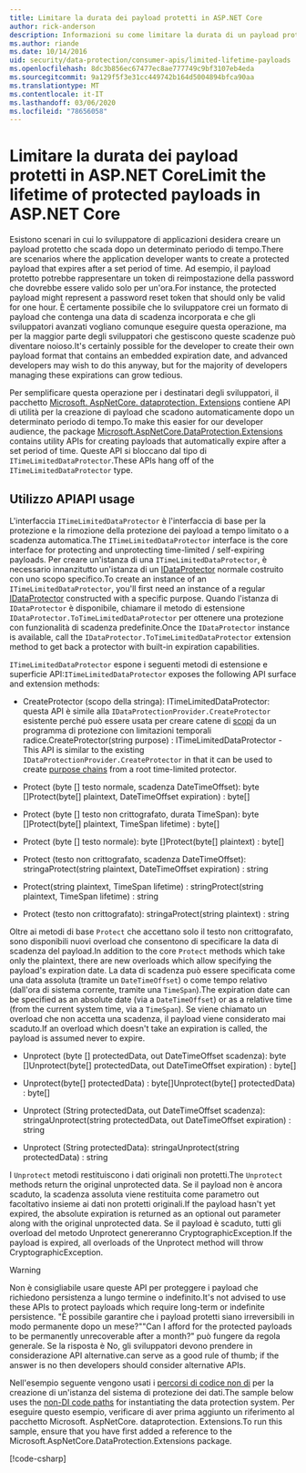 ```yaml
---
title: Limitare la durata dei payload protetti in ASP.NET Core
author: rick-anderson
description: Informazioni su come limitare la durata di un payload protetto usando le API di protezione dei dati ASP.NET Core.
ms.author: riande
ms.date: 10/14/2016
uid: security/data-protection/consumer-apis/limited-lifetime-payloads
ms.openlocfilehash: 8dc3b856ec67477ec8ae777749c9bf3107eb4eda
ms.sourcegitcommit: 9a129f5f3e31cc449742b164d5004894bfca90aa
ms.translationtype: MT
ms.contentlocale: it-IT
ms.lasthandoff: 03/06/2020
ms.locfileid: "78656058"
---
```

# <a name="limit-the-lifetime-of-protected-payloads-in-aspnet-core"></a><span data-ttu-id="abadb-103">Limitare la durata dei payload protetti in ASP.NET Core</span><span class="sxs-lookup"><span data-stu-id="abadb-103">Limit the lifetime of protected payloads in ASP.NET Core</span></span>

<span data-ttu-id="abadb-104">Esistono scenari in cui lo sviluppatore di applicazioni desidera creare un payload protetto che scada dopo un determinato periodo di tempo.</span><span class="sxs-lookup"><span data-stu-id="abadb-104">There are scenarios where the application developer wants to create a protected payload that expires after a set period of time.</span></span> <span data-ttu-id="abadb-105">Ad esempio, il payload protetto potrebbe rappresentare un token di reimpostazione della password che dovrebbe essere valido solo per un'ora.</span><span class="sxs-lookup"><span data-stu-id="abadb-105">For instance, the protected payload might represent a password reset token that should only be valid for one hour.</span></span> <span data-ttu-id="abadb-106">È certamente possibile che lo sviluppatore crei un formato di payload che contenga una data di scadenza incorporata e che gli sviluppatori avanzati vogliano comunque eseguire questa operazione, ma per la maggior parte degli sviluppatori che gestiscono queste scadenze può diventare noioso.</span><span class="sxs-lookup"><span data-stu-id="abadb-106">It's certainly possible for the developer to create their own payload format that contains an embedded expiration date, and advanced developers may wish to do this anyway, but for the majority of developers managing these expirations can grow tedious.</span></span>

<span data-ttu-id="abadb-107">Per semplificare questa operazione per i destinatari degli sviluppatori, il pacchetto [Microsoft. AspNetCore. dataprotection. Extensions](https://www.nuget.org/packages/Microsoft.AspNetCore.DataProtection.Extensions/) contiene API di utilità per la creazione di payload che scadono automaticamente dopo un determinato periodo di tempo.</span><span class="sxs-lookup"><span data-stu-id="abadb-107">To make this easier for our developer audience, the package [Microsoft.AspNetCore.DataProtection.Extensions](https://www.nuget.org/packages/Microsoft.AspNetCore.DataProtection.Extensions/) contains utility APIs for creating payloads that automatically expire after a set period of time.</span></span> <span data-ttu-id="abadb-108">Queste API si bloccano dal tipo di `ITimeLimitedDataProtector`.</span><span class="sxs-lookup"><span data-stu-id="abadb-108">These APIs hang off of the `ITimeLimitedDataProtector` type.</span></span>

## <a name="api-usage"></a><span data-ttu-id="abadb-109">Utilizzo API</span><span class="sxs-lookup"><span data-stu-id="abadb-109">API usage</span></span>

<span data-ttu-id="abadb-110">L'interfaccia `ITimeLimitedDataProtector` è l'interfaccia di base per la protezione e la rimozione della protezione dei payload a tempo limitato o a scadenza automatica.</span><span class="sxs-lookup"><span data-stu-id="abadb-110">The `ITimeLimitedDataProtector` interface is the core interface for protecting and unprotecting time-limited / self-expiring payloads.</span></span> <span data-ttu-id="abadb-111">Per creare un'istanza di una `ITimeLimitedDataProtector`, è necessario innanzitutto un'istanza di un [IDataProtector](xref:security/data-protection/consumer-apis/overview) normale costruito con uno scopo specifico.</span><span class="sxs-lookup"><span data-stu-id="abadb-111">To create an instance of an `ITimeLimitedDataProtector`, you'll first need an instance of a regular [IDataProtector](xref:security/data-protection/consumer-apis/overview) constructed with a specific purpose.</span></span> <span data-ttu-id="abadb-112">Quando l'istanza di `IDataProtector` è disponibile, chiamare il metodo di estensione `IDataProtector.ToTimeLimitedDataProtector` per ottenere una protezione con funzionalità di scadenza predefinite.</span><span class="sxs-lookup"><span data-stu-id="abadb-112">Once the `IDataProtector` instance is available, call the `IDataProtector.ToTimeLimitedDataProtector` extension method to get back a protector with built-in expiration capabilities.</span></span>

<span data-ttu-id="abadb-113">`ITimeLimitedDataProtector` espone i seguenti metodi di estensione e superficie API:</span><span class="sxs-lookup"><span data-stu-id="abadb-113">`ITimeLimitedDataProtector` exposes the following API surface and extension methods:</span></span>

* <span data-ttu-id="abadb-114">CreateProtector (scopo della stringa): ITimeLimitedDataProtector: questa API è simile alla `IDataProtectionProvider.CreateProtector` esistente perché può essere usata per creare catene di [scopi](xref:security/data-protection/consumer-apis/purpose-strings) da un programma di protezione con limitazioni temporali radice.</span><span class="sxs-lookup"><span data-stu-id="abadb-114">CreateProtector(string purpose) : ITimeLimitedDataProtector - This API is similar to the existing `IDataProtectionProvider.CreateProtector` in that it can be used to create [purpose chains](xref:security/data-protection/consumer-apis/purpose-strings) from a root time-limited protector.</span></span>

* <span data-ttu-id="abadb-115">Protect (byte [] testo normale, scadenza DateTimeOffset): byte []</span><span class="sxs-lookup"><span data-stu-id="abadb-115">Protect(byte[] plaintext, DateTimeOffset expiration) : byte[]</span></span>

* <span data-ttu-id="abadb-116">Protect (byte [] testo non crittografato, durata TimeSpan): byte []</span><span class="sxs-lookup"><span data-stu-id="abadb-116">Protect(byte[] plaintext, TimeSpan lifetime) : byte[]</span></span>

* <span data-ttu-id="abadb-117">Protect (byte [] testo normale): byte []</span><span class="sxs-lookup"><span data-stu-id="abadb-117">Protect(byte[] plaintext) : byte[]</span></span>

* <span data-ttu-id="abadb-118">Protect (testo non crittografato, scadenza DateTimeOffset): stringa</span><span class="sxs-lookup"><span data-stu-id="abadb-118">Protect(string plaintext, DateTimeOffset expiration) : string</span></span>

* <span data-ttu-id="abadb-119">Protect(string plaintext, TimeSpan lifetime) : string</span><span class="sxs-lookup"><span data-stu-id="abadb-119">Protect(string plaintext, TimeSpan lifetime) : string</span></span>

* <span data-ttu-id="abadb-120">Protect (testo non crittografato): stringa</span><span class="sxs-lookup"><span data-stu-id="abadb-120">Protect(string plaintext) : string</span></span>

<span data-ttu-id="abadb-121">Oltre ai metodi di base `Protect` che accettano solo il testo non crittografato, sono disponibili nuovi overload che consentono di specificare la data di scadenza del payload.</span><span class="sxs-lookup"><span data-stu-id="abadb-121">In addition to the core `Protect` methods which take only the plaintext, there are new overloads which allow specifying the payload's expiration date.</span></span> <span data-ttu-id="abadb-122">La data di scadenza può essere specificata come una data assoluta (tramite un `DateTimeOffset`) o come tempo relativo (dall'ora di sistema corrente, tramite una `TimeSpan`).</span><span class="sxs-lookup"><span data-stu-id="abadb-122">The expiration date can be specified as an absolute date (via a `DateTimeOffset`) or as a relative time (from the current system time, via a `TimeSpan`).</span></span> <span data-ttu-id="abadb-123">Se viene chiamato un overload che non accetta una scadenza, il payload viene considerato mai scaduto.</span><span class="sxs-lookup"><span data-stu-id="abadb-123">If an overload which doesn't take an expiration is called, the payload is assumed never to expire.</span></span>

* <span data-ttu-id="abadb-124">Unprotect (byte [] protectedData, out DateTimeOffset scadenza): byte []</span><span class="sxs-lookup"><span data-stu-id="abadb-124">Unprotect(byte[] protectedData, out DateTimeOffset expiration) : byte[]</span></span>

* <span data-ttu-id="abadb-125">Unprotect(byte[] protectedData) : byte[]</span><span class="sxs-lookup"><span data-stu-id="abadb-125">Unprotect(byte[] protectedData) : byte[]</span></span>

* <span data-ttu-id="abadb-126">Unprotect (String protectedData, out DateTimeOffset scadenza): stringa</span><span class="sxs-lookup"><span data-stu-id="abadb-126">Unprotect(string protectedData, out DateTimeOffset expiration) : string</span></span>

* <span data-ttu-id="abadb-127">Unprotect (String protectedData): stringa</span><span class="sxs-lookup"><span data-stu-id="abadb-127">Unprotect(string protectedData) : string</span></span>

<span data-ttu-id="abadb-128">I `Unprotect` metodi restituiscono i dati originali non protetti.</span><span class="sxs-lookup"><span data-stu-id="abadb-128">The `Unprotect` methods return the original unprotected data.</span></span> <span data-ttu-id="abadb-129">Se il payload non è ancora scaduto, la scadenza assoluta viene restituita come parametro out facoltativo insieme ai dati non protetti originali.</span><span class="sxs-lookup"><span data-stu-id="abadb-129">If the payload hasn't yet expired, the absolute expiration is returned as an optional out parameter along with the original unprotected data.</span></span> <span data-ttu-id="abadb-130">Se il payload è scaduto, tutti gli overload del metodo Unprotect genereranno CryptographicException.</span><span class="sxs-lookup"><span data-stu-id="abadb-130">If the payload is expired, all overloads of the Unprotect method will throw CryptographicException.</span></span>

>[!WARNING]
> <span data-ttu-id="abadb-131">Non è consigliabile usare queste API per proteggere i payload che richiedono persistenza a lungo termine o indefinito.</span><span class="sxs-lookup"><span data-stu-id="abadb-131">It's not advised to use these APIs to protect payloads which require long-term or indefinite persistence.</span></span> <span data-ttu-id="abadb-132">"È possibile garantire che i payload protetti siano irreversibili in modo permanente dopo un mese?"</span><span class="sxs-lookup"><span data-stu-id="abadb-132">"Can I afford for the protected payloads to be permanently unrecoverable after a month?"</span></span> <span data-ttu-id="abadb-133">può fungere da regola generale. Se la risposta è No, gli sviluppatori devono prendere in considerazione API alternative.</span><span class="sxs-lookup"><span data-stu-id="abadb-133">can serve as a good rule of thumb; if the answer is no then developers should consider alternative APIs.</span></span>

<span data-ttu-id="abadb-134">Nell'esempio seguente vengono usati i [percorsi di codice non di](xref:security/data-protection/configuration/non-di-scenarios) per la creazione di un'istanza del sistema di protezione dei dati.</span><span class="sxs-lookup"><span data-stu-id="abadb-134">The sample below uses the [non-DI code paths](xref:security/data-protection/configuration/non-di-scenarios) for instantiating the data protection system.</span></span> <span data-ttu-id="abadb-135">Per eseguire questo esempio, verificare di aver prima aggiunto un riferimento al pacchetto Microsoft. AspNetCore. dataprotection. Extensions.</span><span class="sxs-lookup"><span data-stu-id="abadb-135">To run this sample, ensure that you have first added a reference to the Microsoft.AspNetCore.DataProtection.Extensions package.</span></span>

[!code-csharp[](limited-lifetime-payloads/samples/limitedlifetimepayloads.cs)]
